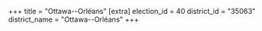 +++
title = "Ottawa--Orléans"
[extra]
election_id = 40
district_id = "35063"
district_name = "Ottawa--Orléans"
+++

